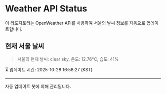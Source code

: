 
# Weather API Status

이 리포지토리는 OpenWeather API를 사용하여 서울의 날씨 정보를 자동으로 업데이트합니다.

## 현재 서울 날씨
> 서울의 현재 날씨: clear sky, 온도: 12.76°C, 습도: 41%

⏳ 업데이트 시간: 2025-10-28 16:58:27 (KST)

---
자동 업데이트 봇에 의해 관리됩니다.

